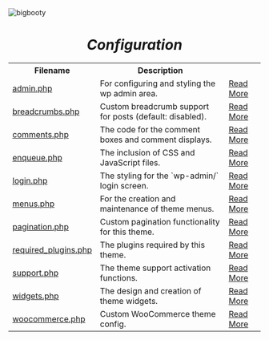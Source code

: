 <img src="http://pjhampton.com/bigbooty/banner.png" alt="bigbooty">

<h1 align="center"><i>Configuration</i></h1>

<table>
    <tr>
        <th>Filename</th>
        <th>Description</th>
    </tr>
    <tr>
        <td><a href="https://github.com/pjhampton/BigBooty/blob/master/config/admin.php">admin.php</a></td>
        <td>For configuring and styling the wp admin area.</td>
        <td><a href="#">Read More</a></td>
    </tr>
    <tr>
        <td><a href="https://github.com/pjhampton/BigBooty/blob/master/config/breadcrumbs.php">breadcrumbs.php</a></td>
        <td>Custom breadcrumb support for posts (default: disabled).</td>
        <td><a href="#">Read More</a></td>
    </tr>
    <tr>
        <td><a href="https://github.com/pjhampton/BigBooty/blob/master/config/comments.php">comments.php</a></td>
        <td>The code for the comment boxes and comment displays.</td>
        <td><a href="#">Read More</a></td>
    </tr>
    <tr>
        <td><a href="https://github.com/pjhampton/BigBooty/blob/master/config/enqueue.php">enqueue.php</a></td>
        <td>The inclusion of CSS and JavaScript files.</td>
        <td><a href="#">Read More</a></td>
    </tr>
    <tr>
        <td><a href="https://github.com/pjhampton/BigBooty/blob/master/config/login.php">login.php</a></td>
        <td>The styling for the `wp-admin/` login screen.</td>
        <td><a href="#">Read More</a></td>
    </tr>
    <tr>
        <td><a href="https://github.com/pjhampton/BigBooty/blob/master/config/menus.php">menus.php</a></td>
        <td>For the creation and maintenance of theme menus.</td>
        <td><a href="#">Read More</a></td>
    </tr>
    <tr>
        <td><a href="https://github.com/pjhampton/BigBooty/blob/master/config/pagination.php">pagination.php</a></td>
        <td>Custom pagination functionality for this theme.</td>
        <td><a href="#">Read More</a></td>
    </tr>
    <tr>
        <td><a href="https://github.com/pjhampton/BigBooty/blob/master/config/pagination.php">required_plugins.php</a></td>
        <td>The plugins required by this theme.</td>
        <td><a href="#">Read More</a></td>
    </tr>
    <tr>
        <td><a href="https://github.com/pjhampton/BigBooty/blob/master/config/support.php">support.php</a></td>
        <td>The theme support activation functions.</td>
        <td><a href="#">Read More</a></td>
    </tr>
    <tr>
        <td><a href="https://github.com/pjhampton/BigBooty/blob/master/config/widgets.php">widgets.php</a></td>
        <td>The design and creation of theme widgets.</td>
        <td><a href="#">Read More</a></td>
    </tr>
    <tr>
        <td><a href="https://github.com/pjhampton/BigBooty/blob/master/config/woocommerce.php">woocommerce.php</a></td>
        <td>Custom WooCommerce theme config.</td>
        <td><a href="#">Read More</a></td>
    </tr>
</table>
